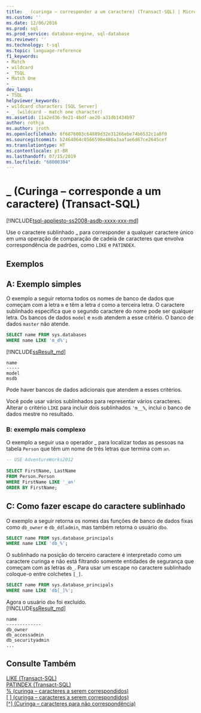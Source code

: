```yaml
---
title: _ (curinga – corresponder a um caractere) (Transact-SQL) | Microsoft Docs
ms.custom: ''
ms.date: 12/06/2016
ms.prod: sql
ms.prod_service: database-engine, sql-database
ms.reviewer: ''
ms.technology: t-sql
ms.topic: language-reference
f1_keywords:
- Match
- wildcard
- _TSQL
- Match One
- _
dev_langs:
- TSQL
helpviewer_keywords:
- wildcard characters [SQL Server]
- _ (wildcard - match one character)
ms.assetid: 11a2ed36-9e21-4bdf-ae20-a31db1434b97
author: rothja
ms.author: jroth
ms.openlocfilehash: 6f6876003c64889d32e31266ebe74b6532c1a8f0
ms.sourcegitcommit: b2464064c0566590e486a3aafae6d67ce2645cef
ms.translationtype: HT
ms.contentlocale: pt-BR
ms.lasthandoff: 07/15/2019
ms.locfileid: "68000304"
---
```

# <a name="-wildcard---match-one-character-transact-sql"></a>_ (Curinga – corresponde a um caractere) (Transact-SQL)
[!INCLUDE[tsql-appliesto-ss2008-asdb-xxxx-xxx-md](../../includes/tsql-appliesto-ss2008-asdb-xxxx-xxx-md.md)]

Use o caractere sublinhado _ para corresponder a qualquer caractere único em uma operação de comparação de cadeia de caracteres que envolva correspondência de padrões, como `LIKE` e `PATINDEX`.  
  
## <a name="examples"></a>Exemplos  

## <a name="a-simple-example"></a>A: Exemplo simples   

O exemplo a seguir retorna todos os nomes de banco de dados que começam com a letra `m` e têm a letra `d` como a terceira letra. O caractere sublinhado especifica que o segundo caractere do nome pode ser qualquer letra. Os bancos de dados `model` e `msdb` atendem a esse critério. O banco de dados `master` não atende.

```sql
SELECT name FROM sys.databases
WHERE name LIKE 'm_d%';
```   
[!INCLUDE[ssResult_md](../../includes/ssresult-md.md)]   
```
name
-----
model
msdb
```   
Pode haver bancos de dados adicionais que atendem a esses critérios.

Você pode usar vários sublinhados para representar vários caracteres. Alterar o critério `LIKE` para incluir dois sublinhados `'m__%`, inclui o banco de dados mestre no resultado.

### <a name="b-more-complex-example"></a>B: exemplo mais complexo
 O exemplo a seguir usa o operador _ para localizar todas as pessoas na tabela `Person` que têm um nome de três letras que termina com `an`.  
  
```sql  
-- USE AdventureWorks2012
  
SELECT FirstName, LastName  
FROM Person.Person  
WHERE FirstName LIKE '_an'  
ORDER BY FirstName;  
```  
## <a name="c-escaping-the-underscore-character"></a>C: Como fazer escape do caractere sublinhado   
O exemplo a seguir retorna os nomes das funções de banco de dados fixas como `db_owner` e `db_ddladmin`, mas também retorna o usuário `dbo`. 

```sql
SELECT name FROM sys.database_principals
WHERE name LIKE 'db_%';
```

O sublinhado na posição do terceiro caractere é interpretado como um caractere curinga e não está filtrando somente entidades de segurança que começam com as letras `db_`. Para usar um escape no caractere sublinhado coloque-o entre colchetes `[_]`. 

```sql
SELECT name FROM sys.database_principals
WHERE name LIKE 'db[_]%';
```   
Agora o usuário `dbo` foi excluído.   
[!INCLUDE[ssResult_md](../../includes/ssresult-md.md)]   
```
name
-------------
db_owner
db_accessadmin
db_securityadmin
...
```

  
## <a name="see-also"></a>Consulte Também  
 [LIKE &#40;Transact-SQL&#41;](../../t-sql/language-elements/like-transact-sql.md)   
 [PATINDEX &#40;Transact-SQL&#41;](../../t-sql/functions/patindex-transact-sql.md)   
  [% (curinga – caracteres a serem correspondidos)](../../t-sql/language-elements/percent-character-wildcard-character-s-to-match-transact-sql.md)   
  [&#91; &#93; (curinga – caracteres a serem correspondidos)](../../t-sql/language-elements/wildcard-character-s-to-match-transact-sql.md)   
 [&#91;^&#93; (Curinga – caracteres para não correspondência)](../../t-sql/language-elements/wildcard-character-s-not-to-match-transact-sql.md)     
  
